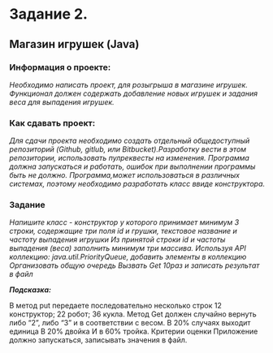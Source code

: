# Задание 2.
## Магазин игрушек (Java)
### Информация о проекте:

_Необходимо написать проект, для розыгрыша в магазине игрушек. Функционал должен содержать добавление новых игрушек и задания веса для выпадения игрушек._

### Как сдавать проект:

_Для сдачи проекта необходимо создать отдельный общедоступный репозиторий (Github, gitlub, или Bitbucket).Разработку вести в этом репозитории, использовать пулреквесты на изменения. Программа должна запускаться и работать, ошибок при выполнении программы быть не должно. Программа,может использоваться в различных системах, поэтому необходимо разработать класс ввиде конструктора._

### Задание

_Напишите класс - конструктор у которого принимает минимум 3 строки, содержащие три поля id и грушки, текстовое название и частоту выпадения игрушки_
_Из принятой строки id и частоты выпадения (веса) заполнить минимум три массива._
_Используя API коллекцию: java.util.PriorityQueue, добавить элементы в коллекцию_
_Организовать общую очередь_
_Вызвать Get 10раз и записать результат в файл_

***Подсказка:***

В метод put передаете последовательно несколько строк 12 конструктор; 22 робот; 36 кукла. Метод Get должен случайно вернуть либо “2”, либо “3” и в соответствии с весом. В 20% случаях выходит единица В 20% двойка И в 60% тройка. Критерии оценки Приложение должно запускаться, записывать значения в файл.